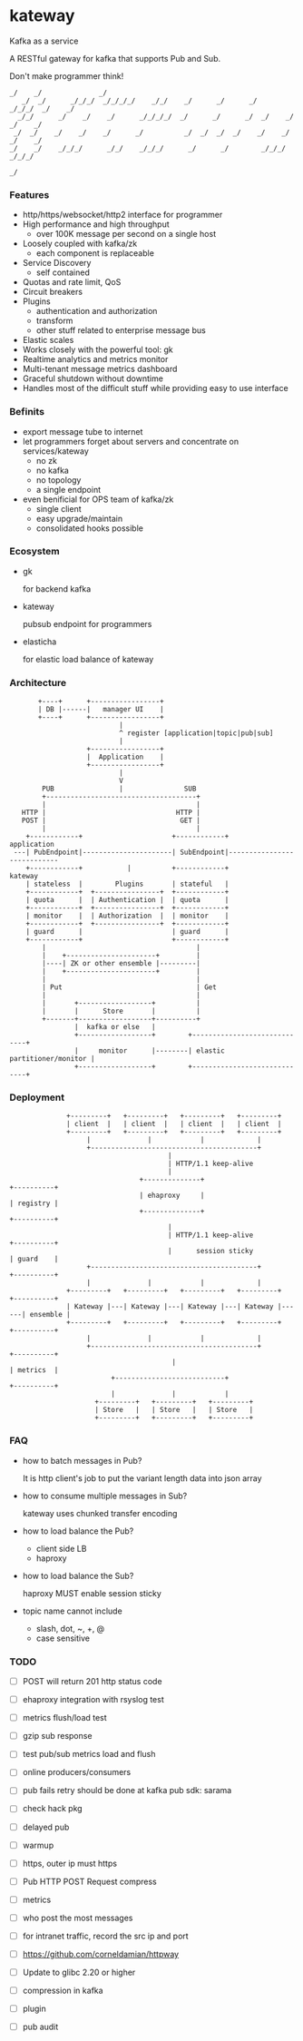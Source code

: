 # kateway

Kafka as a service

A RESTful gateway for kafka that supports Pub and Sub.

Don't make programmer think!

    _/    _/              _/
       _/  _/      _/_/_/  _/_/_/_/    _/_/    _/      _/      _/    _/_/_/  _/    _/
      _/_/      _/    _/    _/      _/_/_/_/  _/      _/      _/  _/    _/  _/    _/
     _/  _/    _/    _/    _/      _/          _/  _/  _/  _/    _/    _/  _/    _/
    _/    _/    _/_/_/      _/_/    _/_/_/      _/      _/        _/_/_/    _/_/_/
                                                                               _/

### Features

- http/https/websocket/http2 interface for programmer
- High performance and high throughput
  - over 100K message per second on a single host
- Loosely coupled with kafka/zk
  - each component is replaceable
- Service Discovery
  - self contained
- Quotas and rate limit, QoS
- Circuit breakers
- Plugins
  - authentication and authorization
  - transform
  - other stuff related to enterprise message bus
- Elastic scales
- Works closely with the powerful tool: gk
- Realtime analytics and metrics monitor
- Multi-tenant message metrics dashboard
- Graceful shutdown without downtime
- Handles most of the difficult stuff while providing easy to use interface

### Befinits

- export message tube to internet
- let programmers forget about servers and concentrate on services/kateway
  - no zk
  - no kafka
  - no topology
  - a single endpoint
- even benificial for OPS team of kafka/zk
  - single client
  - easy upgrade/maintain
  - consolidated hooks possible

### Ecosystem

- gk

  for backend kafka

- kateway

  pubsub endpoint for programmers

- elasticha

  for elastic load balance of kateway


### Architecture

           +----+      +-----------------+          
           | DB |------|   manager UI    |
           +----+      +-----------------+                                                  
                               |                                                           
                               ^ register [application|topic|pub|sub]                       
                               |                                                          
                       +-----------------+                                                 
                       |  Application    |                                                
                       +-----------------+                                               
                               |                                                        
                               V                                                       
            PUB                |               SUB                                    
            +-------------------------------------+                                  
            |                                     |                                         
       HTTP |                                HTTP |                                        
       POST |                                 GET |                                       
            |                                     |                                      
        +------------+                      +------------+                 application 
     ---| PubEndpoint|----------------------| SubEndpoint|---------------------------- 
        +------------+           |          +------------+                     kateway
        | stateless  |        Plugins       | stateful   |                           
        +------------+  +----------------+  +------------+                          
        | quota      |  | Authentication |  | quota      |                         
        +------------+  +----------------+  +------------+                          
        | monitor    |  | Authorization  |  | monitor    |                         
        +------------+  +----------------+  +------------+                        
        | guard      |                      | guard      |                       
        +------------+                      +------------+                      
            |                                     |    
            |    +----------------------+         |  
            |----| ZK or other ensemble |---------| 
            |    +----------------------+         |
            |                                     |    
            | Put                                 | Get
            |                                     |                     
            |       +------------------+          |     
            |       |      Store       |          |    
            +-------+------------------+----------+   
                    |  kafka or else   |
                    +------------------+        +-----------------------------+
                    |     monitor      |--------| elastic partitioner/monitor |
                    +------------------+        +-----------------------------+


### Deployment

                  +---------+   +---------+   +---------+   +---------+      
                  | client  |   | client  |   | client  |   | client  |     
                  +---------+   +---------+   +---------+   +---------+    
                       |              |            |             |
                       +-----------------------------------------+           
                                           |                                
                                           | HTTP/1.1 keep-alive           
                                           |     
                                    +--------------+                         +----------+
                                    | ehaproxy     |                         | registry |
                                    +--------------+                         +----------+
                                           |
                                           | HTTP/1.1 keep-alive             +----------+
                                           |      session sticky             | guard    |
                       +-----------------------------------------+           +----------+
                       |              |            |             |      
                  +---------+   +---------+   +---------+   +---------+      +----------+
                  | Kateway |---| Kateway |---| Kateway |---| Kateway |------| ensemble |
                  +---------+   +---------+   +---------+   +---------+      +----------+
                       |              |            |             |
                       +-----------------------------------------+           +----------+
                                            |                                | metrics  |
                             +---------------------------+                   +----------+
                             |              |            |             
                         +---------+   +---------+   +---------+   
                         | Store   |   | Store   |   | Store   |
                         +---------+   +---------+   +---------+   

### FAQ

- how to batch messages in Pub?

  It is http client's job to put the variant length data into json array

- how to consume multiple messages in Sub?

  kateway uses chunked transfer encoding

- how to load balance the Pub?

  - client side LB
  - haproxy

- how to load balance the Sub?

  haproxy MUST enable session sticky

- topic name cannot include
  - slash, dot, ~, +, @
  - case sensitive

### TODO

- [ ] POST will return 201 http status code
- [ ] ehaproxy integration with rsyslog test
- [ ] metrics flush/load test
- [ ] gzip sub response
- [ ] test pub/sub metrics load and flush
- [ ] online producers/consumers
- [ ] pub fails retry should be done at kafka pub sdk: sarama
- [ ] check hack pkg
- [ ] delayed pub
- [ ] warmup
- [ ] https, outer ip must https
- [ ] Pub HTTP POST Request compress
- [ ] metrics
- [ ] who post the most messages
- [ ] for intranet traffic, record the src ip and port
- [ ] https://github.com/corneldamian/httpway
- [ ] Update to glibc 2.20 or higher
- [ ] compression in kafka
- [ ] plugin
- [ ] pub audit

